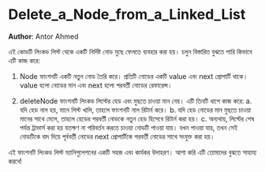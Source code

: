 # Delete_a_Node_from_a_Linked_List

**Author**: Antor Ahmed



এই কোডটি লিংকড লিস্ট থেকে একটি নির্দিষ্ট নোড মুছে ফেলতে ব্যবহার করা হয়। চলুন বিস্তারিত বুঝতে পারি কিভাবে এটি কাজ করে:

1. Node ফাংশনটি একটি নতুন নোড তৈরি করে। প্রতিটি নোডের একটি value এবং next প্রোপার্টি থাকে। value হলো নোডের মান এবং next হলো পরবর্তী নোডের রেফারেন্স।

2. deleteNode ফাংশনটি লিংকড লিস্টের হেড এবং মুছতে চাওয়া মান নেয়। এটি তিনটি ধাপে কাজ করে:
   a. যদি হেড নাল হয়, মানে লিস্ট খালি, তাহলে ফাংশনটি নাল রিটার্ন করে।
   b. যদি হেড নোডের মান মুছতে চাওয়া মানের সাথে মেলে, তাহলে হেডের পরবর্তী নোডকে নতুন হেড হিসেবে রিটার্ন করা হয়।
   c. অন্যথায়, লিস্টের শেষ পর্যন্ত ট্রাভার্স করা হয় যতক্ষণ না পরিবর্তন করতে চাওয়া নোডটি পাওয়া যায়। যখন পাওয়া যায়, তখন সেই নোডটিকে বাদ দিয়ে পূর্ববর্তী নোডের next প্রোপার্টিকে পরবর্তী নোডের সাথে সংযুক্ত করা হয়।

এই ফাংশনটি লিংকড লিস্ট ম্যানিপুলেশনের একটি সহজ এবং কার্যকর উদাহরণ। আশা করি এটি তোমাদের বুঝতে সাহায্য করবে!